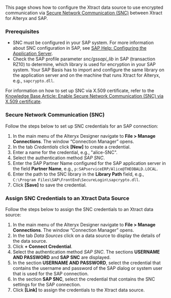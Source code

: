 This page shows how to configure the Xtract data source to use encrypted communication via [Secure Network Communication (SNC)](https://help.sap.com/doc/saphelp_nw73ehp1/7.31.19/en-US/e6/56f466e99a11d1a5b00000e835363f/content.htm?no_cache=true) between Xtract for Alteryx and SAP.

### Prerequisites

- SNC must be configured in your SAP system. For more information about SNC configuration in SAP, see [SAP Help: Configuring the Application Server](http://help.sap.com/saphelp_nw73/helpdata/en/44/0e2e0cc7330d19e10000000a114a6b/frameset.htm).
- Check the SAP profile parameter *snc/gssapi_lib* in SAP (transaction RZ10) to determine, which library is used for encryption in your SAP system. Your SAP Basis has to import and configure the same library on the application server and on the machine that runs Xtract for Alteryx, e.g., `sapcrypto.dll`.

For information on how to set up SNC via X.509 certificate, refer to the [Knowledge Base Article: Enable Secure Network Communication (SNC) via X.509 certificate](../../../knowledge-base/enable-snc-using-pse-file/).

### Secure Network Communication (SNC)

Follow the steps below to set up SNC credentials for an SAP connection:

1. In the main menu of the Alteryx Designer navigate to **File > Manage Connections**. The window “Connection Manager” opens.
1. In the tab *Credentials* click **[New]** to create a credential.
1. Enter a name for the credential, e.g., "alice-SNC".
1. Select the authentication method *SAP SNC*.
1. Enter the SAP Partner Name configured for the SAP application server in the field **Partner Name**, e.g., `p:SAPserviceERP/Alice@THEOBALD.LOCAL`.
1. Enter the path to the SNC library in the **Library Path** field, e.g., `C:\Program Files\SAP\FrontEnd\SecureLogin\sapcrypto.dll`.
1. Click **[Save]** to save the credential.

### Assign SNC Credentials to an Xtract Data Source

Follow the steps below to assign the SNC credentials to an Xtract data source:

1. In the main menu of the Alteryx Designer navigate to **File > Manage Connections**. The window “Connection Manager” opens.
1. In the tab *Data Sources* click on a data source to display the details of the data source.
1. Click **+ Connect Credential**.
1. Select the authentication method *SAP SNC*. The sections **USERNAME AND PASSWORD** and **SAP SNC** are displayed.
1. In the section **USERNAME AND PASSWORD**, select the credential that contains the username and password of the SAP dialog or system user that is used for the SAP connection.
1. In the section **SAP SNC**, select the credential that contains the SNC settings for the SAP connection.
1. Click **[Link]** to assign the credentials to the Xtract data source.
